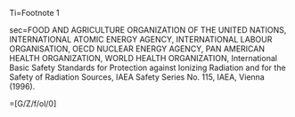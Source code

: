 Ti=Footnote 1

sec=FOOD AND AGRICULTURE ORGANIZATION OF THE UNITED NATIONS, INTERNATIONAL ATOMIC ENERGY AGENCY, INTERNATIONAL LABOUR ORGANISATION, OECD NUCLEAR ENERGY AGENCY, PAN AMERICAN HEALTH ORGANIZATION, WORLD HEALTH ORGANIZATION, International Basic Safety Standards for Protection against Ionizing Radiation and for the Safety of Radiation Sources, IAEA Safety Series No. 115, IAEA, Vienna (1996). 

=[G/Z/f/ol/0]
